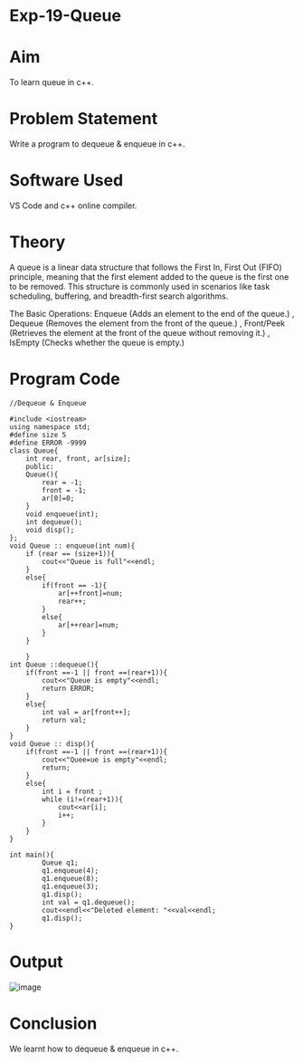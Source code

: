 # Exp-19-Queue
# Aim
To learn queue in c++.
# Problem Statement
Write a program to dequeue & enqueue in c++.
# Software Used
VS Code and c++ online compiler.
# Theory
A queue is a linear data structure that follows the First In, First Out (FIFO) principle, meaning that the first element added to the queue is the first one to be removed. This structure is commonly used in scenarios like task scheduling, buffering, and breadth-first search algorithms.

The Basic Operations:
Enqueue (Adds an element to the end of the queue.) ,
Dequeue (Removes the element from the front of the queue.) ,
Front/Peek (Retrieves the element at the front of the queue without removing it.) ,
IsEmpty (Checks whether the queue is empty.)

# Program Code
```
//Dequeue & Enqueue

#include <iostream>
using namespace std;
#define size 5
#define ERROR -9999
class Queue{
    int rear, front, ar[size];
    public:
    Queue(){
        rear = -1;
        front = -1;
        ar[0]=0;
    }
    void enqueue(int);
    int dequeue();
    void disp();
};
void Queue :: enqueue(int num){
    if (rear == (size+1)){
        cout<<"Queue is full"<<endl;
    }
    else{
        if(front == -1){
            ar[++front]=num;
            rear++;
        }
        else{
            ar[++rear]=num;
        }
    }

    }
int Queue ::dequeue(){
    if(front ==-1 || front ==(rear+1)){
        cout<<"Queue is empty"<<endl;
        return ERROR;
    }
    else{
        int val = ar[front++];
        return val;
    }
}
void Queue :: disp(){
    if(front ==-1 || front ==(rear+1)){
        cout<<"Quee=ue is empty"<<endl;
        return;
    }
    else{
        int i = front ;
        while (i!=(rear+1)){
            cout<<ar[i];
            i++;
        }
    }
}

int main(){
        Queue q1;
        q1.enqueue(4);
        q1.enqueue(8);
        q1.enqueue(3);
        q1.disp();
        int val = q1.dequeue();
        cout<<endl<<"Deleted element: "<<val<<endl;
        q1.disp();
}
```
# Output
![image](https://github.com/user-attachments/assets/97a32477-47fd-418b-9562-e4866febcef0)

# Conclusion
We learnt how to dequeue & enqueue in c++.
